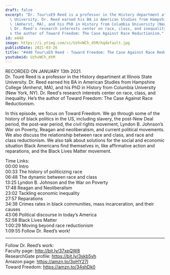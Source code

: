```yaml
---
draft: false
excerpt: "Dr. Tour\xE9 Reed is a professor in the History department at Illinois State\
  \ University. Dr. Reed earned his BA in American Studies from Hampshire College\
  \ (Amherst, MA), and his PhD in History from Columbia University (New York, NY).\
  \ Dr. Reed's research interests center on race, class, and inequality. He\u2019\
  s the author of Toward Freedom: The Case Against Race Reductionism."
id: e448
image: https://i.ytimg.com/vi/UzhvWCh_dtM/hqdefault.jpg
publishDate: 2021-03-26
title: "#448 Tour\xE9 Reed - Toward Freedom: The Case Against Race Reductionism"
youtubeid: UzhvWCh_dtM
---
```

RECORDED ON JANUARY 13th 2021.  
Dr. Touré Reed is a professor in the History department at Illinois State University. Dr. Reed earned his BA in American Studies from Hampshire College (Amherst, MA), and his PhD in History from Columbia University (New York, NY). Dr. Reed's research interests center on race, class, and inequality. He’s the author of Toward Freedom: The Case Against Race Reductionism.

In this episode, we focus on Toward Freedom. We go through some of the history of black politics in the US, including slavery, the post-New Deal period, the post-war period, the civil rights movement, Lyndon B. Johnson’s War on Poverty, Reagan and neoliberalism, and current political movements. We also discuss the relationship between race and class, and race and class reductionism. We also talk about solutions for the social and economic situation Black Americans find themselves in, like affirmative action and reparations, and the Black Lives Matter movement.

Time Links:  
00:00 Intro  
00:33  The history of politicizing race  
06:48  The dynamic between race and class  
13:25  Lyndon B. Johnson and the War on Poverty  
17:48  Reagan and Neoliberalism  
23:02  Tackling economic inequality  
27:57  Reparations  
34:38  Crimes rates in black communities, mass incarceration, and their causes  
43:06  Political discourse in today’s America  
52:58  Black Lives Matter  
1:00:29  Moving beyond race reductionism  
1:09:55  Follow Dr. Reed’s work!

---

Follow Dr. Reed’s work:  
Faculty page: http://bit.ly/37xpQW8  
ResearchGate profile: https://bit.ly/3skb5yh  
Amazon page: https://amzn.to/3oHY27I  
Toward Freedom: https://amzn.to/34shDk0
